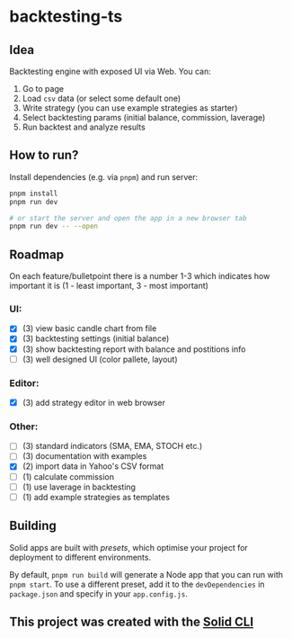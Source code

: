 # backtesting-ts

## Idea

Backtesting engine with exposed UI via Web. You can:
1. Go to page
2. Load `csv` data (or select some default one)
3. Write strategy (you can use example strategies as starter)
4. Select backtesting params (initial balance, commission, laverage)
5. Run backtest and analyze results 

## How to run?

Install dependencies (e.g. via `pnpm`) and run server:

```bash
pnpm install
pnpm run dev

# or start the server and open the app in a new browser tab
pnpm run dev -- --open
```

## Roadmap

On each feature/bulletpoint there is a number 1-3 which indicates how important it is (1 - least important, 3 - most important)

### UI:

- [x] (3) view basic candle chart from file
- [x] (3) backtesting settings (initial balance)
- [x] (3) show backtesting report with balance and postitions info
- [ ] (3) well designed UI (color pallete, layout)

### Editor:

- [x] (3) add strategy editor in web browser

### Other:
- [ ] (3) standard indicators (SMA, EMA, STOCH etc.)
- [ ] (3) documentation with examples
- [x] (2) import data in Yahoo's CSV format
- [ ] (1) calculate commission
- [ ] (1) use laverage in backtesting
- [ ] (1) add example strategies as templates

## Building

Solid apps are built with _presets_, which optimise your project for deployment to different environments.

By default, `pnpm run build` will generate a Node app that you can run with `pnpm start`. To use a different preset, add it to the `devDependencies` in `package.json` and specify in your `app.config.js`.

## This project was created with the [Solid CLI](https://solid-cli.netlify.app)
